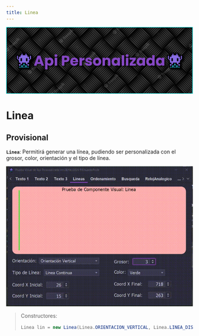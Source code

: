 ```yaml
---
title: Linea
---
```


![a](/images/banner.png)

# Linea

## Provisional

<b>`Linea`</b>: Permitirá generar una línea, pudiendo ser personalizada con el grosor, color, orientación y el tipo de línea.

![a](/gifs/linea.gif)

> Constructores:
>
> ```java
> Linea lin = new Linea(Linea.ORIENTACION_VERTICAL, Linea.LINEA_DISCONTINUA);
> ```
